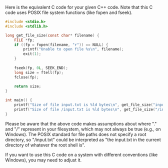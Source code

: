  Here is the equivalent C code for your given C++ code. Note that this C code uses POSIX file system functions (like fopen and fseek). 

```c
#include <stdio.h>
#include <stdlib.h>

long get_file_size(const char* filename) {
    FILE *fp;
    if ((fp = fopen(filename, "r")) == NULL) {
        printf("Unable to open file %s\n", filename);
        exit(1);
    }
    
    fseek(fp, 0L, SEEK_END);
    long size = ftell(fp);
    fclose(fp);
    
    return size;
}

int main() {
    printf("Size of file input.txt is %ld bytes\n", get_file_size("input.txt"));
    printf("Size of file /input.txt is %ld bytes\n", get_file_size("/input.txt"));
}
```
Please be aware that the above code makes assumptions about where "." and "/" represent in your filesystem, which may not always be true (e.g., on Windows). The POSIX standard for file paths does not specify a root directory, so "/input.txt" could be interpreted as "the input.txt in the current directory of whatever the root shell is". 

If you want to use this C code on a system with different conventions (like Windows), you may need to adjust it.
